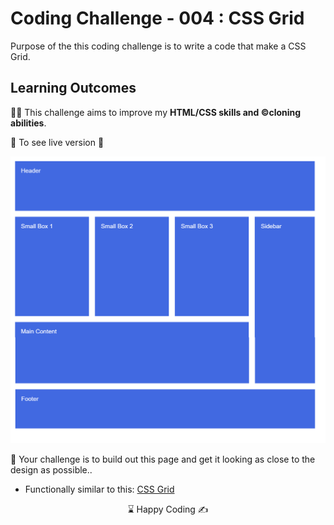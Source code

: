 # Coding Challenge - 004 : CSS Grid

Purpose of the this coding challenge is to write a code that make a CSS Grid.

## Learning Outcomes

👨‍💻 This challenge aims to improve my <b>HTML/CSS skills and ©️cloning abilities</b>.

🔗 To see live version 🎯 


![CSS Grid](./css-grid.png)

🎯 Your challenge is to build out this page and get it looking as close to the design as possible..

* Functionally similar to this: [CSS Grid](https://codepen.io/AaronClarusway/full/wvGpaXP)

<center> ⌛ Happy Coding  ✍ </center>

